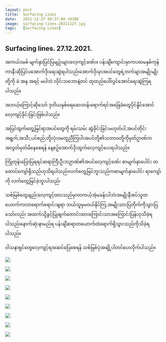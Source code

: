 ```yaml
---
layout: post
title:  Surfacing Lines
date:   2021-12-27 09:37:00 +0300
image:  surfacing-lines-20211227.jpg
tags:   [Surfacing Lines]
---
```

## Surfacing lines. 27.12.2021.
အကယ်ဒမစ် မျက်နှာပြင်ပြမျဥ်းများ​လေ့ကျင့်ခဏ်း။
ပန်းချီ​ကျောင်းမှာကပထမနှစ်ကုန်ကာနီးဆိုပြင်ပ​အောက်ဒိုး​ရေးဆွဲရပါသည်၊​အောက်ဒိုးမှာအပင်​တွေရဲ့တက်ချာအမျိုးမျိုးတို့ကို ခဲ အနု အရင့် မပါဘဲ လိုင်းသ​​ဘောနဲ့တင် ထုထည်​ပေါ်လွင်​အောင်​ရေးဆွဲကြရပါသည်။

အဘယ့်​ကြောင့်ဆို​သော် ဒုတိယနှစ်​ရေ​ဆေးတန်း​ရောက်ရင်အ​ခြေခံ​တွေပိုင်နိူင်​အောင် ​လေ့ကျင့်ခိုင်းခြင်းဖြစ်ပါသည်။

အပြင်ထွက်​တွေ့မြင်ရာအပင်​တွေကို ရမ်းသမ်း ဆွဲခိုင်းခြင်းမဟုတ်ပါ,အပင်တိုင်း အရွက်,အသီး,ပင်စည်,တို့လုံးဝမတူညီကြပါ၊အပင်တို့၏သဘာဝတို့ကိုမှတ်ဥာဏ်ကအလွတ်မှတ်မိ​နေ​စေရန် ​နေ့စဥ် ​အောက်ဒိုးထွက်​လေ့ကျင့်​ပေးရပါသည်။

ကြုံတုန်း​ပြောပြရရင်ဆရာကြီးဦးဘဥာဏ်၏အပင်​လေ့ကျင့်ခဏ်း စာမျက်နှာ​ပေါင်း တ​ထောင်​ကျော်ရှိသည်ဟုသိရပါသည်၊လက်​တွေ့မြင်ဘူးသည်ကစာမျက်နှာ​ပေါင်း ရာ​ကျော်ကို လက်​တွေ့မြင်ခဲ့ဘူးပါသည်၊

သစ်မြစ်​တွေချည်း​လေ့ကျင့်ထားသည်မှာတကယ့်အံ့မခန်းပါဘဲ၊အမျိုးနီးစပ်သူတ​ယောက်ကလာ​ရောက်​ရောင်းချရာ ဘယ်သူမှမဝယ်နိုင်ကြ,အမျိုးသားပြတိုက်ကိုသွားပြ​သော်လည်း အထက်သို့ခွင့်ပြုချက်​တောင်းထား​ကြောင်းသာအ​ကြောင်းပြန်ဟုသိခဲ့ရပါသည်၊​နောက်ဆုံးနာမည်ရ ပန်းချီဆရာတ​ယောက်ထံ​ရောက်ရှိသွားသည်ကိုသိခဲ့ရပါသည်။

ဝါသနာရှင်​တွေ​လေ့ကျင့်ရအဆင်​ပြေ​စေရန် သစ်မြစ်ပုံအချို့ပါတင်​ပေးလိုက်ပါသည်။

![]({{site.baseurl}}/img/surfacing-lines-20211227/01.jpg)

![]({{site.baseurl}}/img/surfacing-lines-20211227/02.jpg)

![]({{site.baseurl}}/img/surfacing-lines-20211227/03.jpg)

![]({{site.baseurl}}/img/surfacing-lines-20211227/04.jpg)

![]({{site.baseurl}}/img/surfacing-lines-20211227/05.jpg)

![]({{site.baseurl}}/img/surfacing-lines-20211227/06.jpg)

![]({{site.baseurl}}/img/surfacing-lines-20211227/07.jpg)

![]({{site.baseurl}}/img/surfacing-lines-20211227/08.jpg)

![]({{site.baseurl}}/img/surfacing-lines-20211227/09.jpg)